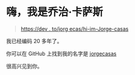 # 嗨，我是乔治·卡萨斯

> [https://dev . to/jorg ecas/hi-im-Jorge-casas](https://dev.to/jorgecasas/hi-im-jorge-casas)

我已经编码 20 多年了。

你可以在 GitHub 上找到我的名字是 [jorgecasas](https://github.com/jorgecasas)

很高兴见到你。